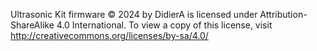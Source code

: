 Ultrasonic Kit firmware © 2024 by DidierA is licensed under Attribution-ShareAlike 4.0 International. To view a copy of this license, visit http://creativecommons.org/licenses/by-sa/4.0/
